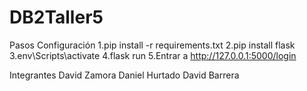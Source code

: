 # DB2Taller5
Pasos Configuración
1.pip install -r requirements.txt
2.pip install flask
3.env\Scripts\activate
4.flask run
5.Entrar a http://127.0.0.1:5000/login

Integrantes 
David Zamora
Daniel Hurtado
David Barrera
